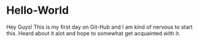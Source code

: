 # Hello-World
Hey Guys!
This is my first day on Git-Hub and I am kind of nervous to start this.
Heard about it alot and hope to somewhat get acquainted with it.
